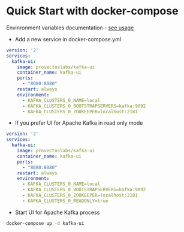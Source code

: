# Quick Start with docker-compose

Envinronment variables documentation - [see usage](README.md#env_variables) 

* Add a new service in docker-compose.yml

```yaml
version: '2'
services:
  kafka-ui:
    image: provectuslabs/kafka-ui
    container_name: kafka-ui
    ports:
      - "8080:8080"
    restart: always
    environment:
      - KAFKA_CLUSTERS_0_NAME=local
      - KAFKA_CLUSTERS_0_BOOTSTRAPSERVERS=kafka:9092
      - KAFKA_CLUSTERS_0_ZOOKEEPER=localhost:2181
```

* If you prefer UI for Apache Kafka in read only mode
   
```yaml
version: '2'
services:
  kafka-ui:
    image: provectuslabs/kafka-ui
    container_name: kafka-ui
    ports:
      - "8080:8080"
    restart: always
    environment:
      - KAFKA_CLUSTERS_0_NAME=local
      - KAFKA_CLUSTERS_0_BOOTSTRAPSERVERS=kafka:9092
      - KAFKA_CLUSTERS_0_ZOOKEEPER=localhost:2181
      - KAFKA_CLUSTERS_0_READONLY=true
```
  
* Start UI for Apache Kafka process

```bash
docker-compose up -d kafka-ui
```

